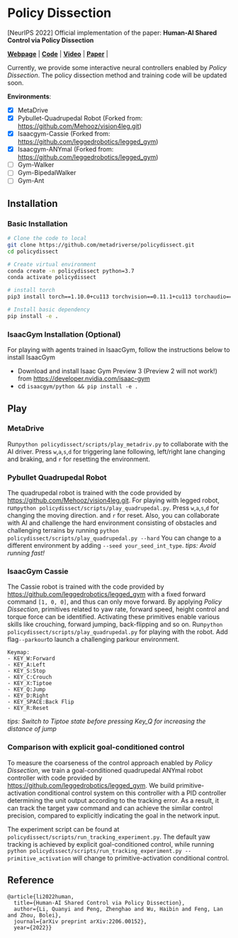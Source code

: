 # Policy Dissection

[NeurIPS 2022] Official implementation of the paper: **Human-AI Shared Control via Policy Dissection**

[**Webpage**](https://metadriverse.github.io/policydissect/) |
[**Code**](https://github.com/metadriverse/policydissect) |
[**Video**](https://youtu.be/2Shqhwgom3A) |
[**Paper**](https://arxiv.org/pdf/2206.00152.pdf) |

[comment]: <> ([**Poster**]&#40;https://github.com/decisionforce/HACO/blob/main/docs/iclr_poster.pdf&#41; )

Currently, we provide some interactive neural controllers enabled by *Policy Dissection*.
The policy dissection method and training code will be updated soon.

**Environments**:

- [x] MetaDrive
- [x] Pybullet-Quadrupedal Robot (Forked from: https://github.com/Mehooz/vision4leg.git)
- [x] Isaacgym-Cassie (Forked from: https://github.com/leggedrobotics/legged_gym)
- [x] Isaacgym-ANYmal (Forked from: https://github.com/leggedrobotics/legged_gym)
- [ ] Gym-Walker
- [ ] Gym-BipedalWalker
- [ ] Gym-Ant

## Installation
### Basic Installation
```bash
# Clone the code to local
git clone https://github.com/metadriverse/policydissect.git
cd policydissect

# Create virtual environment
conda create -n policydissect python=3.7
conda activate policydissect

# install torch
pip3 install torch==1.10.0+cu113 torchvision==0.11.1+cu113 torchaudio==0.10.0+cu113 -f https://download.pytorch.org/whl/cu113/torch_stable.html

# Install basic dependency
pip install -e .
```

### IsaacGym Installation (Optional) 
For playing with agents trained in IsaacGym, follow the instructions below to install IsaacGym 
- Download and install Isaac Gym Preview 3 (Preview 2 will not work!) from https://developer.nvidia.com/isaac-gym
- cd ```isaacgym/python && pip install -e .``` 


## Play

### MetaDrive

Run```python policydissect/scripts/play_metadriv.py``` to collaborate with the AI driver.
Press ```w```,```a```,```s```,```d``` for triggering lane following, left/right lane changing and braking, and
```r``` for resetting the environment.

### Pybullet Quadrupedal Robot

The quadrupedal robot is trained with the code provided by https://github.com/Mehooz/vision4leg.git.
For playing with legged robot, run```python policydissect/scripts/play_quadrupedal.py```.
Press ```w```,```a```,```s```,```d``` for changing the moving direction. and ```r``` for reset.
Also, you can collaborate with AI and challenge the hard environment consisting of obstacles and challenging terrains by
running ```python policydissect/scripts/play_quadrupedal.py --hard```
You can change to a different environment by adding ```--seed your_seed_int_type```.
*tips: Avoid running fast!*

### IsaacGym Cassie
The Cassie robot is trained with the code provided by https://github.com/leggedrobotics/legged_gym with a fixed forward 
command ```[1, 0, 0]```, and thus can only move forward. By applying *Policy Dissection*, primitives related to yaw
rate, forward speed, height control and torque force can be identified. Activating these primitives
enable various skills like crouching, forward jumping, back-flipping and so on.
Run```python policydissect/scripts/play_quadrupedal.py``` for playing with the robot. Add flag```--parkour```to launch 
a challenging parkour environment.
```
Keymap:
- KEY_W:Forward
- KEY_A:Left
- KEY_S:Stop
- KEY_C:Crouch
- KEY_X:Tiptoe
- KEY_Q:Jump
- KEY_D:Right
- KEY_SPACE:Back Flip
- KEY_R:Reset
```
*tips: Switch to Tiptoe state before pressing Key_Q for increasing the distance of jump*

### Comparison with explicit goal-conditioned control
To measure the coarseness of the control approach enabled by *Policy Dissection*, we train a goal-conditioned
quadrupedal ANYmal robot controller with code provided by https://github.com/leggedrobotics/legged_gym. We build 
primitive-activation conditional control system on this controller with a PID 
controller determining the unit output according to the tracking error. As a result, it can track the target yaw command
and can achieve the similar control precision, compared to explicitly indicating the goal in the network input. 

The experiment script can be found at ```policydissect/scripts/run_tracking_experiment.py```. The default yaw tracking is 
achieved by explicit goal-conditioned control, while running ```python policydissect/scripts/run_tracking_experiment.py --primitive_activation```
will change to primitive-activation conditional control.


## Reference

```
@article{li2022human,
  title={Human-AI Shared Control via Policy Dissection},
  author={Li, Quanyi and Peng, Zhenghao and Wu, Haibin and Feng, Lan and Zhou, Bolei},
  journal={arXiv preprint arXiv:2206.00152},
  year={2022}}
```
